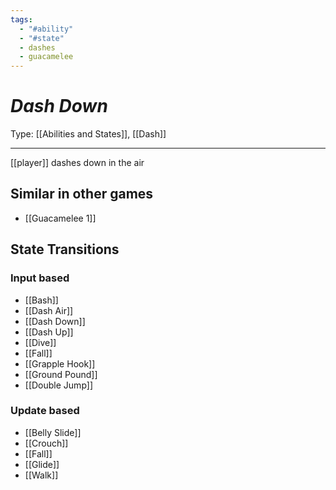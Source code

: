 ```yaml
---
tags:
  - "#ability"
  - "#state"
  - dashes
  - guacamelee
---
```

# _Dash Down_

Type: [[Abilities and States]], [[Dash]]

----


[[player]] dashes down in the air


## Similar in other games

* [[Guacamelee 1]]



## State Transitions

### Input based

* [[Bash]]
* [[Dash Air]]
* [[Dash Down]]
* [[Dash Up]]
* [[Dive]]
* [[Fall]]
* [[Grapple Hook]]
* [[Ground Pound]]
* [[Double Jump]]

### Update based

* [[Belly Slide]]
* [[Crouch]]
* [[Fall]]
* [[Glide]]
* [[Walk]]